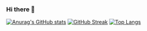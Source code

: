### Hi there 👋

<!--
**PaoloGuimalan/PaoloGuimalan** is a ✨ _special_ ✨ repository because its `README.md` (this file) appears on your GitHub profile.

Here are some ideas to get you started:

- 🔭 I’m currently working on ...
- 🌱 I’m currently learning ...
- 👯 I’m looking to collaborate on ...
- 🤔 I’m looking for help with ...
- 💬 Ask me about ...
- 📫 How to reach me: ...
- 😄 Pronouns: ...
- ⚡ Fun fact: ...
-->

[![Anurag's GitHub stats](https://github-readme-stats.vercel.app/api?username=PaoloGuimalan&show_icons=true&theme=radical)](https://github.com/anuraghazra/github-readme-stats)
[![GitHub Streak](https://streak-stats.demolab.com/?user=PaoloGuimalan&currStreakNum=2FD3EB&fire=pink&sideLabels=F00&date_format=[Y.]n.j)](https://git.io/streak-stats)
[![Top Langs](https://github-readme-stats.vercel.app/api/top-langs/?username=PaoloGuimalan&layout=compact&show_icons=true&theme=radical)](https://github.com/anuraghazra/github-readme-stats)
